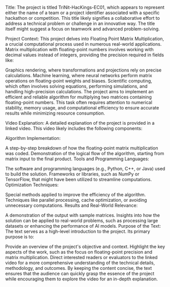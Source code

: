 Title:
The project is titled TriNit-HacKings-EC01, which appears to represent either the name of a team or a project identifier associated with a specific hackathon or competition. This title likely signifies a collaborative effort to address a technical problem or challenge in an innovative way. The title itself might suggest a focus on teamwork and advanced problem-solving.

Project Context:
This project delves into Floating Point Matrix Multiplication, a crucial computational process used in numerous real-world applications. Matrix multiplication with floating-point numbers involves working with decimal values instead of integers, providing the precision required in fields like:

Graphics rendering, where transformations and projections rely on precise calculations.
Machine learning, where neural networks perform matrix operations on floating-point weights and biases.
Scientific computing, which often involves solving equations, performing simulations, and handling high-precision calculations.
The project aims to implement an efficient and reliable algorithm for multiplying two matrices containing floating-point numbers. This task often requires attention to numerical stability, memory usage, and computational efficiency to ensure accurate results while minimizing resource consumption.

Video Explanation:
A detailed explanation of the project is provided in a linked video. This video likely includes the following components:

Algorithm Implementation:

A step-by-step breakdown of how the floating-point matrix multiplication was coded.
Demonstration of the logical flow of the algorithm, starting from matrix input to the final product.
Tools and Programming Languages:

The software and programming languages (e.g., Python, C++, or Java) used to build the solution.
Frameworks or libraries, such as NumPy or TensorFlow, that might have been utilized to streamline computations.
Optimization Techniques:

Special methods applied to improve the efficiency of the algorithm.
Techniques like parallel processing, cache optimization, or avoiding unnecessary computations.
Results and Real-World Relevance:

A demonstration of the output with sample matrices.
Insights into how the solution can be applied to real-world problems, such as processing large datasets or enhancing the performance of AI models.
Purpose of the Text:
The text serves as a high-level introduction to the project. Its primary purpose is to:

Provide an overview of the project's objective and context.
Highlight the key aspects of the work, such as the focus on floating-point precision and matrix multiplication.
Direct interested readers or evaluators to the linked video for a more comprehensive understanding of the technical details, methodology, and outcomes.
By keeping the content concise, the text ensures that the audience can quickly grasp the essence of the project while encouraging them to explore the video for an in-depth explanation.

